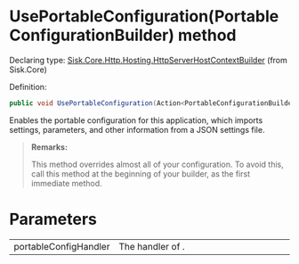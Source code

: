 <!--

Copyrights 2023 Sisk Framework - CypherPotato
Published under MIT license

!!! DO NOT EDIT THIS FILE !!!
This file was generated by a tool in the Sisk package. To edit the information in this documentation,
edit the XML documentation present in the Sisk source code.

-->


# UsePortableConfiguration(PortableConfigurationBuilder) method

Declaring type: [Sisk.Core.Http.Hosting.HttpServerHostContextBuilder](/read?q=/contents/spec/Sisk.Core.Http.Hosting.HttpServerHostContextBuilder.md) (from Sisk.Core)


Definition:

```cs
public void UsePortableConfiguration(Action<PortableConfigurationBuilder> portableConfigHandler)
```

Enables the portable configuration for this application, which imports settings, parameters, and other information from a JSON settings file.

> **Remarks:**
>
> This method overrides almost all of your <see cref="M:Sisk.Core.Http.HttpServer.CreateBuilder" /> configuration. To avoid this,
            call this method at the beginning of your builder, as the first immediate method.

# Parameters

<table>
    <tbody>
<tr>
    <td width="33%">portableConfigHandler</td>
    <td>The handler of .</td>
</tr>
    </tbody>
</table>
